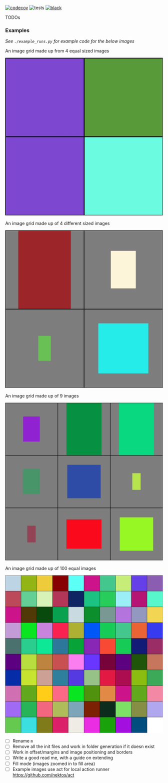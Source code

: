 [![codecov](https://codecov.io/gh/kevinhowbrook/image-gridder/branch/main/graph/badge.svg?token=GRG03P3DSU)](https://codecov.io/gh/kevinhowbrook/image-gridder)
![tests](https://github.com/kevinhowbrook/image-gridder/workflows/Tests/badge.svg)
[![black](https://img.shields.io/badge/code%20style-black-000000.svg)](https://github.com/psf/black)

TODOs

### Examples

_See `./example_runs.py` for example code for the below images_

An image grid made up from 4 equal sized images

![4](./4-equal-images.jpg)

An image grid made up of 4 different sized images

![4](./4-images.jpg)

An image grid made up of 9 images

![9](./9-images.jpg)

An image grid made up of 100 equal images

![100](./100-equal-images.jpg)

- [ ] Rename `m`
- [ ] Remove all the init files and work in folder generation if it doesn exist
- [ ] Work in offset/margins and image positioning and borders
- [ ] Write a good read me, with a guide on extending
- [ ] Fill mode (images zoomed in to fill area)
- [ ] Example images
      use act for local action runner https://github.com/nektos/act
